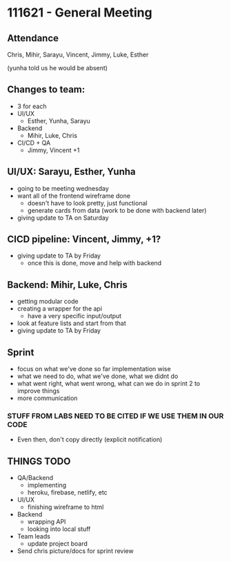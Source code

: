 # 111621 - General Meeting

## Attendance 
Chris, Mihir, Sarayu, Vincent, Jimmy, Luke, Esther

(yunha told us he would be absent)

## Changes to team:
- 3 for each
- UI/UX
  - Esther, Yunha, Sarayu
- Backend
  - Mihir, Luke, Chris
- CI/CD + QA
  - Jimmy, Vincent +1
	
## UI/UX: Sarayu, Esther, Yunha
- going to be meeting wednesday 
- want all of the frontend wireframe done
  - doesn't have to look pretty, just functional
  - generate cards from data (work to be done with backend later)
- giving update to TA on Saturday
	
## CICD pipeline: Vincent, Jimmy, +1? 
- giving update to TA by Friday
  - once this is done, move and help with backend

## Backend: Mihir, Luke, Chris
- getting modular code
- creating a wrapper for the api
  - have a very specific input/output
- look at feature lists and start from that
- giving update to TA by Friday
	
## Sprint 
- focus on what we've done so far implementation wise
- what we need to do, what we've done, what we didnt do
- what went right, what went wrong, what can we do in sprint 2 to improve things
- more communication


### STUFF FROM LABS NEED TO BE CITED IF WE USE THEM IN OUR CODE
- Even then, don't copy directly (explicit notification)
	
## THINGS TODO
- QA/Backend
  - implementing 
  - heroku, firebase, netlify, etc
- UI/UX
  - finishing wireframe to html
- Backend
  - wrapping API
  - looking into local stuff
- Team leads
  - update project board
- Send chris picture/docs for sprint review
